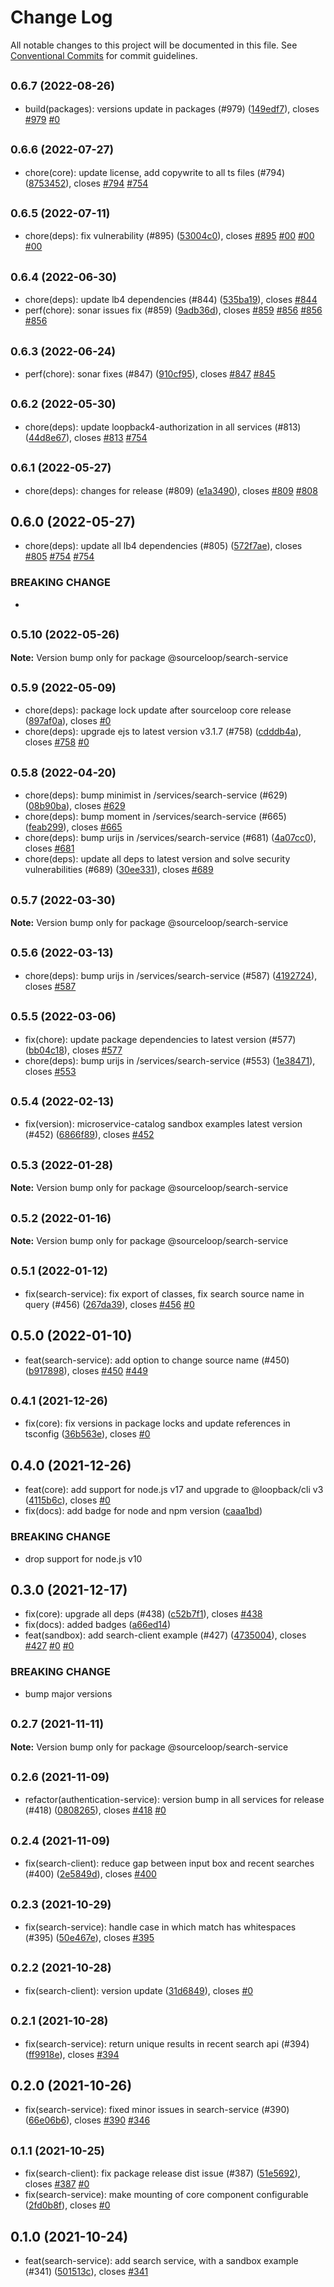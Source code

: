 # Change Log

All notable changes to this project will be documented in this file.
See [Conventional Commits](https://conventionalcommits.org) for commit guidelines.

## <small>0.6.7 (2022-08-26)</small>

* build(packages): versions update in packages (#979) ([149edf7](https://github.com/sourcefuse/loopback4-microservice-catalog/commit/149edf7)), closes [#979](https://github.com/sourcefuse/loopback4-microservice-catalog/issues/979) [#0](https://github.com/sourcefuse/loopback4-microservice-catalog/issues/0)





## <small>0.6.6 (2022-07-27)</small>

* chore(core): update license, add copywrite to all ts files (#794) ([8753452](https://github.com/sourcefuse/loopback4-microservice-catalog/commit/8753452)), closes [#794](https://github.com/sourcefuse/loopback4-microservice-catalog/issues/794) [#754](https://github.com/sourcefuse/loopback4-microservice-catalog/issues/754)





## <small>0.6.5 (2022-07-11)</small>

* chore(deps): fix vulnerability (#895) ([53004c0](https://github.com/sourcefuse/loopback4-microservice-catalog/commit/53004c0)), closes [#895](https://github.com/sourcefuse/loopback4-microservice-catalog/issues/895) [#00](https://github.com/sourcefuse/loopback4-microservice-catalog/issues/00) [#00](https://github.com/sourcefuse/loopback4-microservice-catalog/issues/00) [#00](https://github.com/sourcefuse/loopback4-microservice-catalog/issues/00)





## <small>0.6.4 (2022-06-30)</small>

* chore(deps): update lb4 dependencies (#844) ([535ba19](https://github.com/sourcefuse/loopback4-microservice-catalog/commit/535ba19)), closes [#844](https://github.com/sourcefuse/loopback4-microservice-catalog/issues/844)
* perf(chore): sonar issues fix (#859) ([9adb36d](https://github.com/sourcefuse/loopback4-microservice-catalog/commit/9adb36d)), closes [#859](https://github.com/sourcefuse/loopback4-microservice-catalog/issues/859) [#856](https://github.com/sourcefuse/loopback4-microservice-catalog/issues/856) [#856](https://github.com/sourcefuse/loopback4-microservice-catalog/issues/856) [#856](https://github.com/sourcefuse/loopback4-microservice-catalog/issues/856)





## <small>0.6.3 (2022-06-24)</small>

* perf(chore): sonar fixes (#847) ([910cf95](https://github.com/sourcefuse/loopback4-microservice-catalog/commit/910cf95)), closes [#847](https://github.com/sourcefuse/loopback4-microservice-catalog/issues/847) [#845](https://github.com/sourcefuse/loopback4-microservice-catalog/issues/845)





## <small>0.6.2 (2022-05-30)</small>

* chore(deps): update loopback4-authorization in all services (#813) ([44d8e67](https://github.com/sourcefuse/loopback4-microservice-catalog/commit/44d8e67)), closes [#813](https://github.com/sourcefuse/loopback4-microservice-catalog/issues/813) [#754](https://github.com/sourcefuse/loopback4-microservice-catalog/issues/754)





## <small>0.6.1 (2022-05-27)</small>

* chore(deps): changes for release (#809) ([e1a3490](https://github.com/sourcefuse/loopback4-microservice-catalog/commit/e1a3490)), closes [#809](https://github.com/sourcefuse/loopback4-microservice-catalog/issues/809) [#808](https://github.com/sourcefuse/loopback4-microservice-catalog/issues/808)





## 0.6.0 (2022-05-27)

* chore(deps): update all lb4 dependencies (#805) ([572f7ae](https://github.com/sourcefuse/loopback4-microservice-catalog/commit/572f7ae)), closes [#805](https://github.com/sourcefuse/loopback4-microservice-catalog/issues/805) [#754](https://github.com/sourcefuse/loopback4-microservice-catalog/issues/754) [#754](https://github.com/sourcefuse/loopback4-microservice-catalog/issues/754)


### BREAKING CHANGE

* 




## <small>0.5.10 (2022-05-26)</small>

**Note:** Version bump only for package @sourceloop/search-service





## <small>0.5.9 (2022-05-09)</small>

* chore(deps): package lock update after sourceloop core release ([897af0a](https://github.com/sourcefuse/loopback4-microservice-catalog/commit/897af0a)), closes [#0](https://github.com/sourcefuse/loopback4-microservice-catalog/issues/0)
* chore(deps): upgrade ejs to latest version v3.1.7 (#758) ([cdddb4a](https://github.com/sourcefuse/loopback4-microservice-catalog/commit/cdddb4a)), closes [#758](https://github.com/sourcefuse/loopback4-microservice-catalog/issues/758) [#0](https://github.com/sourcefuse/loopback4-microservice-catalog/issues/0)





## <small>0.5.8 (2022-04-20)</small>

* chore(deps): bump minimist in /services/search-service (#629) ([08b90ba](https://github.com/sourcefuse/loopback4-microservice-catalog/commit/08b90ba)), closes [#629](https://github.com/sourcefuse/loopback4-microservice-catalog/issues/629)
* chore(deps): bump moment in /services/search-service (#665) ([feab299](https://github.com/sourcefuse/loopback4-microservice-catalog/commit/feab299)), closes [#665](https://github.com/sourcefuse/loopback4-microservice-catalog/issues/665)
* chore(deps): bump urijs in /services/search-service (#681) ([4a07cc0](https://github.com/sourcefuse/loopback4-microservice-catalog/commit/4a07cc0)), closes [#681](https://github.com/sourcefuse/loopback4-microservice-catalog/issues/681)
* chore(deps): update all deps to latest version and solve security vulnerabilities (#689) ([30ee331](https://github.com/sourcefuse/loopback4-microservice-catalog/commit/30ee331)), closes [#689](https://github.com/sourcefuse/loopback4-microservice-catalog/issues/689)





## <small>0.5.7 (2022-03-30)</small>

**Note:** Version bump only for package @sourceloop/search-service





## <small>0.5.6 (2022-03-13)</small>

* chore(deps): bump urijs in /services/search-service (#587) ([4192724](https://github.com/sourcefuse/loopback4-microservice-catalog/commit/4192724)), closes [#587](https://github.com/sourcefuse/loopback4-microservice-catalog/issues/587)





## <small>0.5.5 (2022-03-06)</small>

* fix(chore): update package dependencies to latest version (#577) ([bb04c18](https://github.com/sourcefuse/loopback4-microservice-catalog/commit/bb04c18)), closes [#577](https://github.com/sourcefuse/loopback4-microservice-catalog/issues/577)
* chore(deps): bump urijs in /services/search-service (#553) ([1e38471](https://github.com/sourcefuse/loopback4-microservice-catalog/commit/1e38471)), closes [#553](https://github.com/sourcefuse/loopback4-microservice-catalog/issues/553)





## <small>0.5.4 (2022-02-13)</small>

* fix(version): microservice-catalog sandbox examples latest version (#452) ([6866f89](https://github.com/sourcefuse/loopback4-microservice-catalog/commit/6866f89)), closes [#452](https://github.com/sourcefuse/loopback4-microservice-catalog/issues/452)





## <small>0.5.3 (2022-01-28)</small>

**Note:** Version bump only for package @sourceloop/search-service





## <small>0.5.2 (2022-01-16)</small>

**Note:** Version bump only for package @sourceloop/search-service





## <small>0.5.1 (2022-01-12)</small>

* fix(search-service): fix export of classes, fix search source name in query (#456) ([267da39](https://github.com/sourcefuse/loopback4-microservice-catalog/commit/267da39)), closes [#456](https://github.com/sourcefuse/loopback4-microservice-catalog/issues/456) [#0](https://github.com/sourcefuse/loopback4-microservice-catalog/issues/0)





## 0.5.0 (2022-01-10)

* feat(search-service): add option to change source name (#450) ([b917898](https://github.com/sourcefuse/loopback4-microservice-catalog/commit/b917898)), closes [#450](https://github.com/sourcefuse/loopback4-microservice-catalog/issues/450) [#449](https://github.com/sourcefuse/loopback4-microservice-catalog/issues/449)





## <small>0.4.1 (2021-12-26)</small>

* fix(core): fix versions in package locks and update references in tsconfig ([36b563e](https://github.com/sourcefuse/loopback4-microservice-catalog/commit/36b563e)), closes [#0](https://github.com/sourcefuse/loopback4-microservice-catalog/issues/0)





## 0.4.0 (2021-12-26)

* feat(core): add support for node.js v17 and upgrade to @loopback/cli v3 ([4115b6c](https://github.com/sourcefuse/loopback4-microservice-catalog/commit/4115b6c)), closes [#0](https://github.com/sourcefuse/loopback4-microservice-catalog/issues/0)
* fix(docs): add badge for node and npm version ([caaa1bd](https://github.com/sourcefuse/loopback4-microservice-catalog/commit/caaa1bd))


### BREAKING CHANGE

* drop support for node.js v10




## 0.3.0 (2021-12-17)

* fix(core): upgrade all deps (#438) ([c52b7f1](https://github.com/sourcefuse/loopback4-microservice-catalog/commit/c52b7f1)), closes [#438](https://github.com/sourcefuse/loopback4-microservice-catalog/issues/438)
* fix(docs): added badges ([a66ed14](https://github.com/sourcefuse/loopback4-microservice-catalog/commit/a66ed14))
* feat(sandbox): add search-client example (#427) ([4735004](https://github.com/sourcefuse/loopback4-microservice-catalog/commit/4735004)), closes [#427](https://github.com/sourcefuse/loopback4-microservice-catalog/issues/427) [#0](https://github.com/sourcefuse/loopback4-microservice-catalog/issues/0) [#0](https://github.com/sourcefuse/loopback4-microservice-catalog/issues/0)


### BREAKING CHANGE

* bump major versions




## <small>0.2.7 (2021-11-11)</small>

**Note:** Version bump only for package @sourceloop/search-service





## <small>0.2.6 (2021-11-09)</small>

* refactor(authentication-service): version bump in all services for release (#418) ([0808265](https://github.com/sourcefuse/loopback4-microservice-catalog/commit/0808265)), closes [#418](https://github.com/sourcefuse/loopback4-microservice-catalog/issues/418) [#0](https://github.com/sourcefuse/loopback4-microservice-catalog/issues/0)





## <small>0.2.4 (2021-11-09)</small>

* fix(search-client): reduce gap between input box and recent searches  (#400) ([2e5849d](https://github.com/sourcefuse/loopback4-microservice-catalog/commit/2e5849d)), closes [#400](https://github.com/sourcefuse/loopback4-microservice-catalog/issues/400)





## <small>0.2.3 (2021-10-29)</small>

* fix(search-service): handle case in which match has whitespaces (#395) ([50e467e](https://github.com/sourcefuse/loopback4-microservice-catalog/commit/50e467e)), closes [#395](https://github.com/sourcefuse/loopback4-microservice-catalog/issues/395)





## <small>0.2.2 (2021-10-28)</small>

* fix(search-client): version update ([31d6849](https://github.com/sourcefuse/loopback4-microservice-catalog/commit/31d6849)), closes [#0](https://github.com/sourcefuse/loopback4-microservice-catalog/issues/0)





## <small>0.2.1 (2021-10-28)</small>

* fix(search-service): return unique results in recent search api (#394) ([ff9918e](https://github.com/sourcefuse/loopback4-microservice-catalog/commit/ff9918e)), closes [#394](https://github.com/sourcefuse/loopback4-microservice-catalog/issues/394)





## 0.2.0 (2021-10-26)

* fix(search-service): fixed minor issues in search-service (#390) ([66e06b6](https://github.com/sourcefuse/loopback4-microservice-catalog/commit/66e06b6)), closes [#390](https://github.com/sourcefuse/loopback4-microservice-catalog/issues/390) [#346](https://github.com/sourcefuse/loopback4-microservice-catalog/issues/346)





## <small>0.1.1 (2021-10-25)</small>

* fix(search-client): fix package release dist issue (#387) ([51e5692](https://github.com/sourcefuse/loopback4-microservice-catalog/commit/51e5692)), closes [#387](https://github.com/sourcefuse/loopback4-microservice-catalog/issues/387) [#0](https://github.com/sourcefuse/loopback4-microservice-catalog/issues/0)
* fix(search-service): make mounting of core component configurable ([2fd0b8f](https://github.com/sourcefuse/loopback4-microservice-catalog/commit/2fd0b8f)), closes [#0](https://github.com/sourcefuse/loopback4-microservice-catalog/issues/0)





## 0.1.0 (2021-10-24)

* feat(search-service): add search service, with a sandbox example (#341) ([501513c](https://github.com/sourcefuse/loopback4-microservice-catalog/commit/501513c)), closes [#341](https://github.com/sourcefuse/loopback4-microservice-catalog/issues/341)
